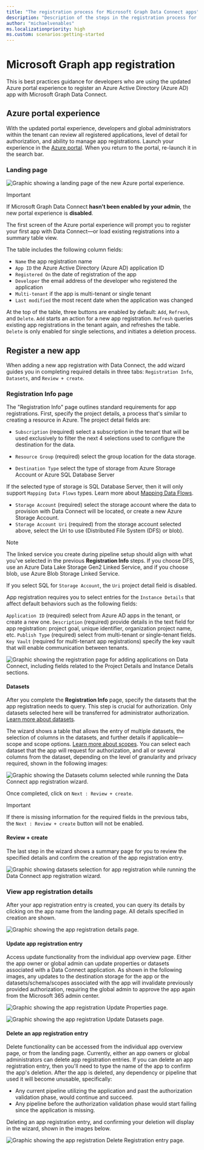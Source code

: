 ```yaml
---
title: "The registration process for Microsoft Graph Data Connect apps"
description: "Description of the steps in the registration process for Microsoft Graph Data Connect apps"
author: "michaelvenables"
ms.localizationpriority: high
ms.custom: scenarios:getting-started
---
```


# Microsoft Graph app registration

This is best practices guidance for developers who are using the updated Azure portal experience to register an Azure Active Directory (Azure AD) app with Microsoft Graph Data Connect.

## Azure portal experience

With the updated portal experience, developers and global administrators within the tenant can review all registered applications, level of detail for authorization, and ability to manage app registrations. Launch your experience in the [Azure portal](https://aka.ms/mgdcinazure). When you return to the portal, re-launch it in the search bar.

### Landing page


![Graphic showing a landing page of the new Azure portal experience.](images/app-registration-summary-table.png)

> [!IMPORTANT]
> If Microsoft Graph Data Connect **hasn't been enabled by your admin**, the new portal experience is **disabled**.

The first screen of the Azure portal experience will prompt you to register your first app with Data Connect—or load existing registrations into a summary table view. 

The table includes the following column fields:

- `Name` the app registration name
- `App ID` the Azure Active Directory (Azure AD) application ID
- `Registered On` the date of registration of the app
- `Developer` the email address of the developer who registered the application
- `Multi-tenant` if the app is multi-tenant or single tenant
- `Last modified` the most recent date when the application was changed

At the top of the table, three buttons are enabled by default: `Add`, `Refresh`, and `Delete`. `Add` starts an action for a new app registration. `Refresh` queries existing app registrations in the tenant again, and refreshes the table. `Delete` is only enabled for single selections, and initiates a deletion process.

## Register a new app

When adding a new app registration with Data Connect, the add wizard guides you in completing required details in three tabs: `Registration Info`, `Datasets`, and `Review + create`.

### Registration Info page

The "Registration Info" page outlines standard requirements for app registrations. First, specify the project details, a process that's similar to creating a resource in Azure. The project detail fields are:

- `Subscription` (required) select a subscription in the tenant that will be used exclusively to filter the next 4 selections used to configure the destination for the data.

- `Resource Group` (required) select the group location for the data storage.
- `Destination Type` select the type of storage from Azure Storage Account or Azure SQL Database Server

If the selected type of storage is SQL Database Server, then it will only support `Mapping Data Flows` types. Learn more about [Mapping Data Flows](/azure/data-factory/concepts-data-flow-overview).

- `Storage Account` (required) select the storage account where the data to provision with Data Connect will be located, or create a new Azure Storage Account.
- `Storage Account Uri` (required) from the storage account selected above, select the Uri to use (Distributed File System (DFS) or blob).

> [!NOTE]
> The linked service you create during pipeline setup should align with what you've selected in the previous **Registration Info** steps. If you choose DFS, use an Azure Data Lake Storage Gen2 Linked Service, and if you choose blob, use Azure Blob Storage Linked Service.

If you select SQL for `Storage Account`, the `Uri` project detail field is disabled.

App registration requires you to select entries for the `Instance Details` that affect default behaviors such as the following fields:

`Application ID` (required) select from Azure AD apps in the tenant, or create a new one.
`Description` (required) provide details in the text field for app registration: project goal, unique identifier, organization project name, etc.
`Publish Type` (required) select from multi-tenant or single-tenant fields.
`Key Vault` (required for multi-tenant app registrations) specify the key vault that will enable communication between tenants.

![Graphic showing the registration page for adding applications on Data Connect, including fields related to the Project Details and Instance Details sections.](images/app-registration-create-registration-info.png)

#### Datasets

After you complete the **Registration Info** page, specify the datasets that the app registration needs to query. This step is crucial for authorization. Only datasets selected here will be transferred for administrator authorization. [Learn more about datasets](/graph/data-connect-datasets).

The wizard shows a table that allows the entry of multiple datasets, the selection of columns in the datasets, and further details if applicable—scope and scope options. [Learn more about scopes](/graph/data-connect-filtering#user-selection). You can select each dataset that the app will request for authorization, and all or several columns from the dataset, depending on the level of granularity and privacy required, shown in the following images:

![Graphic showing the Datasets column selected while running the Data Connect app registration wizard.](images/app-registration-create-datasets.png)

Once completed, click on `Next : Review + create`.

> [!IMPORTANT]
> If there is missing information for the required fields in the previous tabs, the `Next : Review + create` button will not be enabled.

#### Review + create

The last step in the wizard shows a summary page for you to review the specified details and confirm the creation of the app registration entry.

![Graphic showing datasets selection for app registration while running the Data Connect app registration wizard.](images/app-registration-create-review.png)

### View app registration details

After your app registration entry is created, you can query its details by clicking on the app name from the landing page. All details specified in creation are shown.

![Graphic showing the app registration details page.](images/app-registration-details-overview.png)

#### Update app registration entry

Access update functionality from the individual app overview page. Either the app owner or global admin can update properties or datasets associated with a Data Connect application. As shown in the following images, any updates to the destination storage for the app or the datasets/schema/scopes associated with the app will invalidate previously provided authorization, requiring the global admin to approve the app again from the Microsoft 365 admin center.

![Graphic showing the app registration Update Properties page.](images/app-registration-details-properties-update.png)

![Graphic showing the app registration Update Datasets page.](images/app-registration-details-datasets-update.png)

#### Delete an app registration entry

Delete functionality can be accessed from the individual app overview page, or from the landing page. Currently, either an app owners or global administrators can delete app registration entries. If you can delete an app registration entry, then you'll need to type the name of the app to confirm the app's deletion. After the app is deleted, any dependency or pipeline that used it will become unusable, specifically:

- Any current pipeline utilizing the application and past the authorization validation phase, would continue and succeed.
- Any pipeline before the authorization validation phase would start failing since the application is missing.

Deleting an app registration entry, and confirming your deletion will display in the wizard, shown in the images below.

![Graphic showing the app registration Delete Registration entry page.](images/app-registration-delete-confirmation.png)
